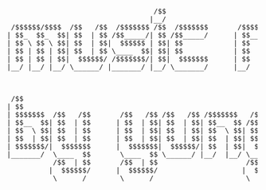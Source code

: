 <pre>
                                   /$$                            /$$$$$$   /$$                           
                                  |__/                           /$$__  $$ | $$                           
 /$$$$$$/$$$$  /$$   /$$  /$$$$$$$ /$$  /$$$$$$$       /$$$$$$$ | $$  \__//$$$$$$                         
| $$_  $$_  $$| $$  | $$ /$$_____/| $$ /$$_____/      | $$__  $$| $$$$   |_  $$_/                         
| $$ \ $$ \ $$| $$  | $$|  $$$$$$ | $$| $$            | $$  \ $$| $$_/     | $$                           
| $$ | $$ | $$| $$  | $$ \____  $$| $$| $$            | $$  | $$| $$       | $$ /$$                       
| $$ | $$ | $$|  $$$$$$/ /$$$$$$$/| $$|  $$$$$$$      | $$  | $$| $$       |  $$$$/                       
|__/ |__/ |__/ \______/ |_______/ |__/ \_______/      |__/  |__/|__/        \___/                         
                                                                                                          
                                                                                                          
                                                                                                          
 /$$                                                                               /$$                    
| $$                                                                              | $$                    
| $$$$$$$  /$$   /$$       /$$   /$$ /$$   /$$ /$$$$$$$   /$$$$$$         /$$$$$$ | $$  /$$$$$$   /$$$$$$ 
| $$__  $$| $$  | $$      | $$  | $$| $$  | $$| $$__  $$ /$$__  $$       |____  $$| $$ /$$__  $$ /$$__  $$
| $$  \ $$| $$  | $$      | $$  | $$| $$  | $$| $$  \ $$| $$  \ $$        /$$$$$$$| $$| $$  \ $$| $$  \ $$
| $$  | $$| $$  | $$      | $$  | $$| $$  | $$| $$  | $$| $$  | $$       /$$__  $$| $$| $$  | $$| $$  | $$
| $$$$$$$/|  $$$$$$$      |  $$$$$$$|  $$$$$$/| $$  | $$|  $$$$$$$      |  $$$$$$$| $$|  $$$$$$$|  $$$$$$/
|_______/  \____  $$       \____  $$ \______/ |__/  |__/ \____  $$       \_______/|__/ \____  $$ \______/ 
           /$$  | $$       /$$  | $$                     /$$  \ $$                     /$$  \ $$          
          |  $$$$$$/      |  $$$$$$/                    |  $$$$$$/                    |  $$$$$$/          
           \______/        \______/                      \______/                      \______/           
</pre>
